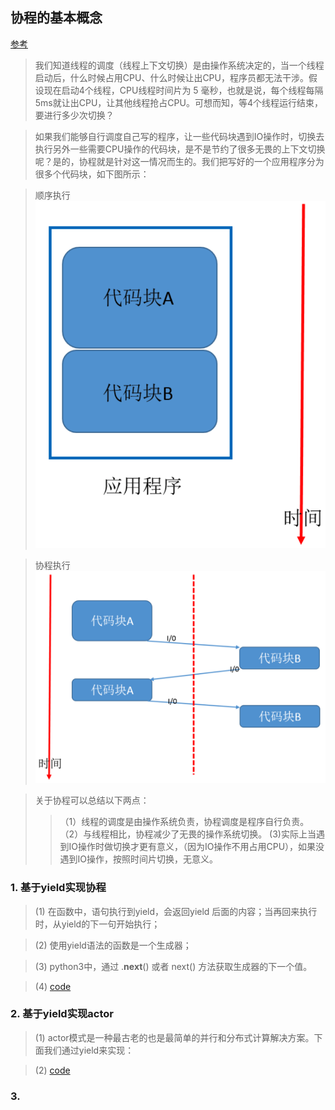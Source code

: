 ## 协程的基本概念
[参考](https://www.cnblogs.com/zingp/p/8678109.html) 

> 我们知道线程的调度（线程上下文切换）是由操作系统决定的，当一个线程启动后，什么时候占用CPU、什么时候让出CPU，程序员都无法干涉。假设现在启动4个线程，CPU线程时间片为 5 毫秒，也就是说，每个线程每隔5ms就让出CPU，让其他线程抢占CPU。可想而知，等4个线程运行结束，要进行多少次切换？

> 如果我们能够自行调度自己写的程序，让一些代码块遇到IO操作时，切换去执行另外一些需要CPU操作的代码块，是不是节约了很多无畏的上下文切换呢？是的，协程就是针对这一情况而生的。我们把写好的一个应用程序分为很多个代码块，如下图所示：

> 顺序执行
![顺序执行](md_pic/顺序执行.png)

> 协程执行
![协程执行](md_pic/协程执行.png)

> 关于协程可以总结以下两点：
>>（1）线程的调度是由操作系统负责，协程调度是程序自行负责。
>>（2）与线程相比，协程减少了无畏的操作系统切换。
>> (3)实际上当遇到IO操作时做切换才更有意义，（因为IO操作不用占用CPU），如果没遇到IO操作，按照时间片切换，无意义。


### 1. 基于yield实现协程
> (1) 在函数中，语句执行到yield，会返回yield 后面的内容；当再回来执行时，从yield的下一句开始执行；

> (2) 使用yield语法的函数是一个生成器；

> (3) python3中，通过 .__next__() 或者 next() 方法获取生成器的下一个值。

> (4) [code](1_基于yield实现协程.py)


### 2. 基于yield实现actor 
> (1) actor模式是一种最古老的也是最简单的并行和分布式计算解决方案。下面我们通过yield来实现：

> (2) [code](2_基于yield实现actor模型.py)


### 3. 